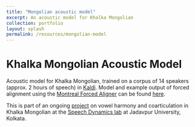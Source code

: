 ```yaml
---
title: "Mongolian acoustic model"
excerpt: An acoustic model for Khalka Mongolian 
collection: portfolio
layout: splash
permalink: /resources/mongolian-model
---
```


Khalka Mongolian Acoustic Model
==

Acoustic model for Khalka Mongolian, trained on a corpus of 14 speakers (approx. 2 hours of speech) in [Kaldi](https://kaldi-asr.org/). Model and example output of forced alignment using the [Montreal Forced Aligner](https://montreal-forced-aligner.readthedocs.io/en/latest/#) can be found [here](https://github.com/auromitamitra/Mongolian_Acoustic_Model).

This is part of an ongoing [project](/research/mongolian) on vowel harmony and coarticulation in Khalka Mongolian at the [Speech Dynamics lab](https://duttalab.github.io) at Jadavpur University, Kolkata. 